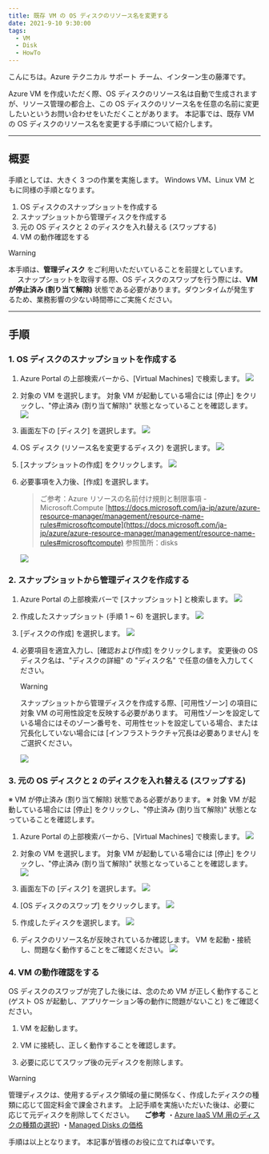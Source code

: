 ```yaml
---
title: 既存 VM の OS ディスクのリソース名を変更する
date: 2021-9-10 9:30:00
tags:
  - VM
  - Disk
  - HowTo
---
```


こんにちは。Azure テクニカル サポート チーム、インターン生の藤澤です。

Azure VM を作成いただく際、OS ディスクのリソース名は自動で生成されますが、リソース管理の都合上、この OS ディスクのリソース名を任意の名前に変更したいというお問い合わせをいただくことがあります。
本記事では、既存 VM の OS ディスクのリソース名を変更する手順について紹介します。

<!-- more -->

---

## 概要

手順としては、大きく 3 つの作業を実施します。
Windows VM、Linux VM ともに同様の手順となります。

1. OS ディスクのスナップショットを作成する
2. スナップショットから管理ディスクを作成する
3. 元の OS ディスクと 2 のディスクを入れ替える (スワップする)
4. VM の動作確認をする

> [!WARNING]
> 本手順は、**管理ディスク** をご利用いただいていることを前提としています。
> 　
> スナップショットを取得する際、OS ディスクのスワップを行う際には、**VM が停止済み (割り当て解除)** 状態である必要があります。ダウンタイムが発生するため、業務影響の少ない時間帯にご実施ください。



---

## 手順
### 1. OS ディスクのスナップショットを作成する

1. Azure Portal の上部検索バーから、[Virtual Machines] で検索します。
   ![](./how-to-change-os-disk-name/01.png)

2. 対象の VM を選択します。
   対象 VM が起動している場合には [停止] をクリックし、"停止済み (割り当て解除)" 状態となっていることを確認します。
   ![](./how-to-change-os-disk-name/02.png)

3. 画面左下の [ディスク] を選択します。
   ![](./how-to-change-os-disk-name/03.png)

4. OS ディスク (リソース名を変更するディスク) を選択します。
   ![](./how-to-change-os-disk-name/04.png)

5. [スナップショットの作成] をクリックします。
   ![](./how-to-change-os-disk-name/05.png)

6. 必要事項を入力後、[作成] を選択します。

   > ご参考：Azure リソースの名前付け規則と制限事項 - Microsoft.Compute
   >[https://docs.microsoft.com/ja-jp/azure/azure-resource-manager/management/resource-name-rules#microsoftcompute](https://docs.microsoft.com/ja-jp/azure/azure-resource-manager/management/resource-name-rules#microsoftcompute)
   > 参照箇所：disks

   ![](./how-to-change-os-disk-name/06.png)


### 2. スナップショットから管理ディスクを作成する

1. Azure Portal の上部検索バーで [スナップショット] と検索します。
   ![](./how-to-change-os-disk-name/07.png)

2. 作成したスナップショット (手順 1 ~ 6) を選択します。
   ![](./how-to-change-os-disk-name/08.png)

3. [ディスクの作成] を選択します。
   ![](./how-to-change-os-disk-name/09.png)

4. 必要項目を適宜入力し、[確認および作成] をクリックします。
    変更後の OS ディスク名は、"ディスクの詳細" の "ディスク名" で任意の値を入力してください。
   > [!WARNING]
   > スナップショットから管理ディスクを作成する際、[可用性ゾーン] の項目に対象 VM の可用性設定を反映する必要があります。
   > 可用性ゾーンを設定している場合にはそのゾーン番号を、可用性セットを設定している場合、または冗長化していない場合には [インフラストラクチャ冗長は必要ありません] をご選択ください。
   
    ![](./how-to-change-os-disk-name/10.png)


### 3. 元の OS ディスクと 2 のディスクを入れ替える (スワップする)
※ VM が停止済み (割り当て解除) 状態である必要があります。
※ 対象 VM が起動している場合には [停止] をクリックし、"停止済み (割り当て解除)" 状態となっていることを確認します。

1. Azure Portal の上部検索バーから、[Virtual Machines] で検索します。
   ![](./how-to-change-os-disk-name/01.png)

2. 対象の VM を選択します。
   対象 VM が起動している場合には [停止] をクリックし、"停止済み (割り当て解除)" 状態となっていることを確認します。
   ![](./how-to-change-os-disk-name/02.png)

3. 画面左下の [ディスク] を選択します。
   ![](./how-to-change-os-disk-name/03.png)

4. [OS ディスクのスワップ] をクリックします。
    ![](./how-to-change-os-disk-name/13.png)

5. 作成したディスクを選択します。
    ![](./how-to-change-os-disk-name/14.png)

6. ディスクのリソース名が反映されているか確認します。
    VM を起動・接続し、問題なく動作することをご確認ください。
    ![](./how-to-change-os-disk-name/15.png)

### 4. VM の動作確認をする

OS ディスクのスワップが完了した後には、念のため VM が正しく動作すること (ゲスト OS が起動し、アプリケーション等の動作に問題がないこと) をご確認ください。


1. VM を起動します。

2. VM に接続し、正しく動作することを確認します。

3. 必要に応じてスワップ後の元ディスクを削除します。

> [!WARNING]
> 管理ディスクは、使用するディスク領域の量に関係なく、作成したディスクの種類に応じて固定料金で課金されます。
> 上記手順を実施いただいた後は、必要に応じて元ディスクを削除してください。
> 　
> **ご参考**
> ・[Azure IaaS VM 用のディスクの種類の選択](https://docs.microsoft.com/ja-jp/azure/virtual-machines/disks-types)) 
> ・[Managed Disks の価格](https://azure.microsoft.com/ja-jp/pricing/details/managed-disks/)




手順は以上となります。
本記事が皆様のお役に立てれば幸いです。
